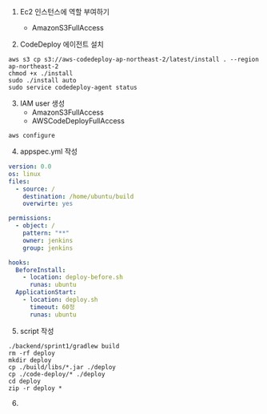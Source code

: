 1. Ec2 인스턴스에 역할 부여하기 
   * AmazonS3FullAccess

2. CodeDeploy 에이전트 설치

```shell
aws s3 cp s3://aws-codedeploy-ap-northeast-2/latest/install . --region ap-northeast-2
chmod +x ./install
sudo ./install auto
sudo service codedeploy-agent status
```

3. IAM user 생성
   * AmazonS3FullAccess
   * AWSCodeDeployFullAccess

```shell
aws configure
```

4. appspec.yml 작성

```yml
version: 0.0
os: linux
files:
  - source: /
    destination: /home/ubuntu/build
    overwirte: yes

permissions:
  - object: /
    pattern: "**"
    owner: jenkins
    group: jenkins

hooks:
  BeforeInstall:
    - location: deploy-before.sh
      runas: ubuntu
  ApplicationStart:
    - location: deploy.sh
      timeout: 60정
      runas: ubuntu
```

5. script 작성

```
./backend/sprint1/gradlew build
rm -rf deploy
mkdir deploy
cp ./build/libs/*.jar ./deploy
cp ./code-deploy/* ./deploy
cd deploy
zip -r deploy *
```



6. 